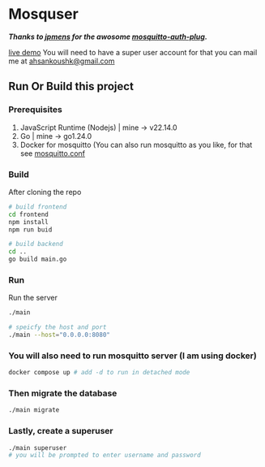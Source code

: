 # Mosquser

***Thanks to [jpmens](https://github.com/jpmens) for the awosome [mosquitto-auth-plug](https://github.com/jpmens/mosquitto-auth-plug).***

[live demo](https://mosquser.designdebug.com)
You will need to have a super user account for that you can mail me at <ahsankoushk@gmail.com>

## Run Or Build this project 

### Prerequisites

1. JavaScript Runtime (Nodejs) | mine -> v22.14.0
2. Go | mine -> go1.24.0
3. Docker for mosquitto (You can also run mosquitto as you like, for that see [mosquitto.conf](mosquitto/mossquitto.conf)

### Build
After cloning the repo
```bash
# build frontend
cd frontend
npm install 
npm run buid 

# build backend
cd ..
go build main.go
```

### Run
Run the server
```bash 
./main 

# speicfy the host and port
./main --host="0.0.0.0:8080"
```

### You will also need to run mosquitto server (I am using docker)
```bash
docker compose up # add -d to run in detached mode
```

### Then migrate the database
```bash
./main migrate
```

### Lastly, create a superuser
```bash
./main superuser 
# you will be prompted to enter username and password
```



